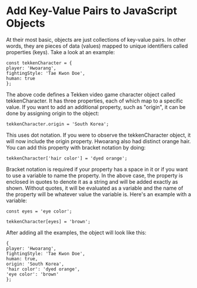 # Add Key-Value Pairs to JavaScript Objects

At their most basic, objects are just collections of key-value pairs. In other words, they are pieces of data (values) mapped to unique identifiers called properties (keys). Take a look at an example:

```
const tekkenCharacter = {
player: 'Hwoarang',
fightingStyle: 'Tae Kwon Doe',
human: true
};
```

The above code defines a Tekken video game character object called tekkenCharacter. It has three properties, each of which map to a specific value. If you want to add an additional property, such as "origin", it can be done by assigning origin to the object:

```
tekkenCharacter.origin = 'South Korea';
```

This uses dot notation. If you were to observe the tekkenCharacter object, it will now include the origin property. Hwoarang also had distinct orange hair. You can add this property with bracket notation by doing:

```
tekkenCharacter['hair color'] = 'dyed orange';
```

Bracket notation is required if your property has a space in it or if you want to use a variable to name the property. In the above case, the property is enclosed in quotes to denote it as a string and will be added exactly as shown. Without quotes, it will be evaluated as a variable and the name of the property will be whatever value the variable is. Here's an example with a variable:

```
const eyes = 'eye color';

tekkenCharacter[eyes] = 'brown';
```

After adding all the examples, the object will look like this:

```
{
player: 'Hwoarang',
fightingStyle: 'Tae Kwon Doe',
human: true,
origin: 'South Korea',
'hair color': 'dyed orange',
'eye color': 'brown'
};
```
